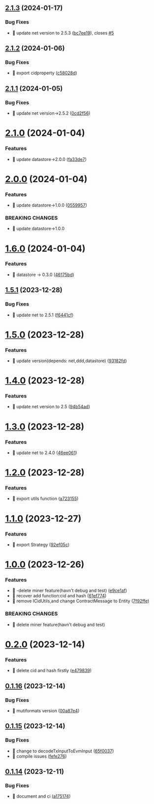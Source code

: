 

## [2.1.3](https://github.com/unipackage/filecoin/compare/v2.1.2...v2.1.3) (2024-01-17)


### Bug Fixes

* 🐛 update net version to 2.5.3 ([bc7ee19](https://github.com/unipackage/filecoin/commit/bc7ee19a8cf47eb6ad79f4e48472e5073ec241ff)), closes [#5](https://github.com/unipackage/filecoin/issues/5)

## [2.1.2](https://github.com/unipackage/filecoin/compare/v2.1.1...v2.1.2) (2024-01-06)


### Bug Fixes

* 🐛 export cidproperty ([c58028d](https://github.com/unipackage/filecoin/commit/c58028dc0c767609e8ff2363a0accfaca7fde57c))

## [2.1.1](https://github.com/unipackage/filecoin/compare/v2.1.0...v2.1.1) (2024-01-05)


### Bug Fixes

* 🐛 update net version->2.5.2 ([0cd2f56](https://github.com/unipackage/filecoin/commit/0cd2f5654712538bb6cc55fe679599c88ab67062))

# [2.1.0](https://github.com/unipackage/filecoin/compare/v2.0.0...v2.1.0) (2024-01-04)


### Features

* 🎸 update datastore->2.0.0 ([fa33de7](https://github.com/unipackage/filecoin/commit/fa33de7e332a5a415809d6b3b69d4ffc11dd48db))

# [2.0.0](https://github.com/unipackage/filecoin/compare/v1.6.0...v2.0.0) (2024-01-04)


### Features

* 🎸 update datastore->1.0.0 ([0559957](https://github.com/unipackage/filecoin/commit/055995790cb444022881e05c7bcf29ee68e698e0))


### BREAKING CHANGES

* 🧨 update datastore->1.0.0

# [1.6.0](https://github.com/unipackage/filecoin/compare/v1.5.1...v1.6.0) (2024-01-04)


### Features

* 🎸 datastore -> 0.3.0 ([46175bd](https://github.com/unipackage/filecoin/commit/46175bd6f4b35c2d2c184b116d068fc646bc4b1c))

## [1.5.1](https://github.com/unipackage/filecoin/compare/v1.5.0...v1.5.1) (2023-12-28)


### Bug Fixes

* 🐛 update net to 2.5.1 ([f6441cf](https://github.com/unipackage/filecoin/commit/f6441cf82b7286dd1df6482ec97fca35d52ec4ec))

# [1.5.0](https://github.com/unipackage/filecoin/compare/v1.4.0...v1.5.0) (2023-12-28)


### Features

* 🎸 update version(depends: net,ddd,datastore) ([93182fd](https://github.com/unipackage/filecoin/commit/93182fdeb0adf0681f89b7bae0ead0015a14a084))

# [1.4.0](https://github.com/unipackage/filecoin/compare/v1.3.0...v1.4.0) (2023-12-28)


### Features

* 🎸 update net version to 2.5 ([94b54ad](https://github.com/unipackage/filecoin/commit/94b54add2b9631fe6f124e2312158986d989d24e))

# [1.3.0](https://github.com/unipackage/filecoin/compare/v1.2.0...v1.3.0) (2023-12-28)


### Features

* 🎸 update net to 2.4.0 ([46ee061](https://github.com/unipackage/filecoin/commit/46ee0611b268ce7253db0d62e099192274e57f7e))

# [1.2.0](https://github.com/unipackage/filecoin/compare/v1.1.0...v1.2.0) (2023-12-28)


### Features

* 🎸 export utils function ([a723155](https://github.com/unipackage/filecoin/commit/a723155d4dda51c3620374b26a056c4c43a33b5f))

# [1.1.0](https://github.com/unipackage/filecoin/compare/v1.0.0...v1.1.0) (2023-12-27)


### Features

* 🎸 export Strategy ([92ef05c](https://github.com/unipackage/filecoin/commit/92ef05c43710136db59240ae2239f6e103685f27))

# [1.0.0](https://github.com/unipackage/filecoin/compare/v0.2.0...v1.0.0) (2023-12-26)


### Features

* 🎸 -delete  miner feature(havn't debug and test) ([e9ce1af](https://github.com/unipackage/filecoin/commit/e9ce1afaf9414a9ba5f1adb345365b43007c1663))
* 🎸 recover add function:cid and hash ([61ef774](https://github.com/unipackage/filecoin/commit/61ef774e22f5962d9860656ffbc9a6fe2200b2ca))
* 🎸 remove ICidUtils,and change ContractMessage to Entity ([7f92ffe](https://github.com/unipackage/filecoin/commit/7f92ffe0b2091a2cebcb068e4afd3bf9cf03e53a))


### BREAKING CHANGES

* 🧨 delete  miner feature(havn't debug and test)

# [0.2.0](https://github.com/unipackage/filecoin/compare/v0.1.16...v0.2.0) (2023-12-14)


### Features

* 🎸 delete cid and hash firstly ([e479839](https://github.com/unipackage/filecoin/commit/e479839d2aef9c692cde6b6c87334917c651d615))

## [0.1.16](https://github.com/unipackage/filecoin/compare/v0.1.15...v0.1.16) (2023-12-14)


### Bug Fixes

* 🐛 mutiformats version ([00a87e4](https://github.com/unipackage/filecoin/commit/00a87e4b98724157546fe7c53d96a6527141d0f1))

## [0.1.15](https://github.com/unipackage/filecoin/compare/v0.1.14...v0.1.15) (2023-12-14)


### Bug Fixes

* 🐛 change to decodeTxInputToEvmInput ([65f0037](https://github.com/unipackage/filecoin/commit/65f003752059b963d5f17558aed472124d7239ff))
* 🐛 compile issues ([fefe276](https://github.com/unipackage/filecoin/commit/fefe276ec702d09d772971746e37d3f936910144))

## [0.1.14](https://github.com/unipackage/filecoin/compare/v0.1.9...v0.1.14) (2023-12-11)


### Bug Fixes

* 🐛 document and ci ([a175174](https://github.com/unipackage/filecoin/commit/a1751741d49217d15ad4ccb709db34046161fb91))
